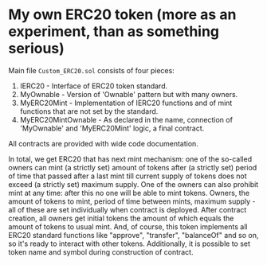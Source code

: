# My own ERC20 token (more as an experiment, than as something serious)

Main file `Custom_ERC20.sol` consists of four pieces:
1. IERC20 - Interface of ERC20 token standard.
2. MyOwnable - Version of 'Ownable' pattern but with many owners.
3. MyERC20Mint - Implementation of IERC20 functions and of mint functions that are not set by the standard.
4. MyERC20MintOwnable - As declared in the name, connection of 'MyOwnable' and 'MyERC20Mint' logic, a final contract.

All contracts are provided with wide code documentation.

In total, we get ERC20 that has next mint mechanism: one of the so-called owners can mint (a strictly set) amount of tokens after (a strictly set) period of time that passed after a last mint till current supply of tokens does not exceed (a strictly set) maximum supply. One of the owners can also prohibit mint at any time: after this no one will be able to mint tokens. 
Owners, the amount of tokens to mint, period of time between mints, maximum supply - all of these are set individually when contract is deployed. After contract creation, all owners get initial tokens the amount of which equals the amount of tokens to usual mint.
And, of course, this token implements all ERC20 standard functions like "approve", "transfer", "balanceOf" and so on, so it's ready to interact with other tokens.
Additionally, it is possible to set token name and symbol during construction of contract.
